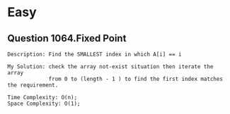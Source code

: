 # Easy 

##  Question 1064.Fixed Point
	Description: Find the SMALLEST index in which A[i] == i

	My Solution: check the array not-exist situation then iterate the array 
				 from 0 to (length - 1 ) to find the first index matches the requirement.
	
	Time Complexity: O(n);
	Space Complexity: O(1);
 	